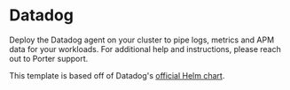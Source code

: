 # Datadog

Deploy the Datadog agent on your cluster to pipe logs, metrics and APM data for your workloads. For additional help and instructions, please reach out to Porter support.

This template is based off of Datadog's <a href="https://github.com/DataDog/helm-charts/tree/main/charts/datadog" target="_blank">official Helm chart</a>.